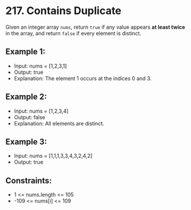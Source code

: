 # 217. Contains Duplicate

Given an integer array `nums`, return `true` if any value appears **at least twice** in the array, and return `false` if every element is distinct.

## Example 1:

- Input: nums = [1,2,3,1]
- Output: true
- Explanation: The element 1 occurs at the indices 0 and 3.

## Example 2:

- Input: nums = [1,2,3,4]
- Output: false
- Explanation: All elements are distinct.

## Example 3:

- Input: nums = [1,1,1,3,3,4,3,2,4,2]
- Output: true
 
## Constraints:

- 1 <= nums.length <= 105
- -109 <= nums[i] <= 109